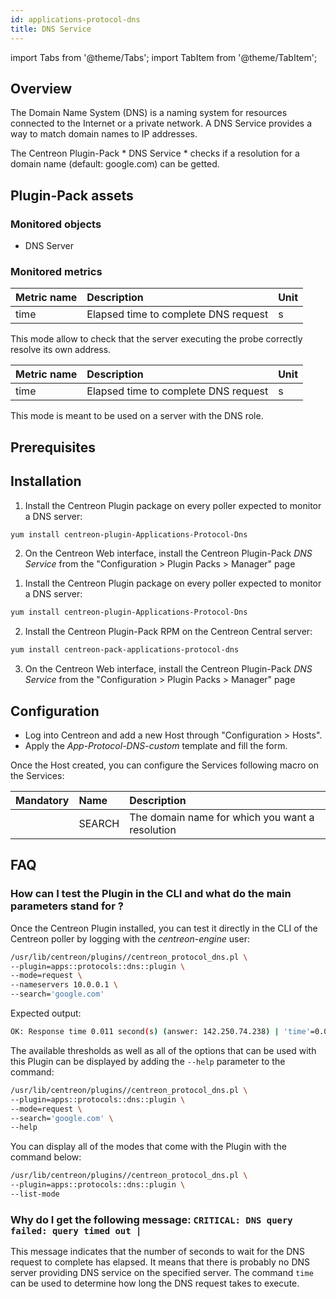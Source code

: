 ```yaml
---
id: applications-protocol-dns
title: DNS Service
---
```

import Tabs from '@theme/Tabs';
import TabItem from '@theme/TabItem';

## Overview

The Domain Name System (DNS) is a naming system for resources connected to the Internet or a private network. A DNS Service provides a way to match domain names to IP addresses.

The Centreon Plugin-Pack * DNS Service * checks if a resolution for a domain name (default: google.com) can be getted.

## Plugin-Pack assets

### Monitored objects

* DNS Server

### Monitored metrics

<Tabs groupId="sync">
<TabItem value="DNS-Request-1" label="DNS-Request">

| Metric name                 | Description                                | Unit |
| :-------------------------- | :----------------------------------------- | :--- |
| time                        | Elapsed time to complete DNS request       |  s   |

This mode allow to check that the server executing the probe correctly resolve its own address.

</TabItem>
<TabItem value="DNS-Request-2" label="DNS-Request">

| Metric name                 | Description                                | Unit |
| :-------------------------- | :----------------------------------------- | :--- |
| time                        | Elapsed time to complete DNS request       |  s   |

This mode is meant to be used on a server with the DNS role. 

</TabItem>
</Tabs>

## Prerequisites

## Installation

<Tabs groupId="sync">
<TabItem value="Online IMP Licence & IT-100 Editions" label="Online IMP Licence & IT-100 Editions">

1. Install the Centreon Plugin package on every poller expected to monitor a DNS server:

```bash
yum install centreon-plugin-Applications-Protocol-Dns
```

2. On the Centreon Web interface, install the Centreon Plugin-Pack *DNS Service* from the "Configuration > Plugin Packs > Manager" page

</TabItem>
<TabItem value="Offline IMP License" label="Offline IMP License">

1. Install the Centreon Plugin package on every poller expected to monitor a DNS server:

```bash
yum install centreon-plugin-Applications-Protocol-Dns
```

2. Install the Centreon Plugin-Pack RPM on the Centreon Central server:

```bash
yum install centreon-pack-applications-protocol-dns
```

3. On the Centreon Web interface, install the Centreon Plugin-Pack *DNS Service* from the "Configuration > Plugin Packs > Manager" page

</TabItem>
</Tabs>

## Configuration

* Log into Centreon and add a new Host through "Configuration > Hosts".
* Apply the *App-Protocol-DNS-custom* template and fill the form.  

Once the Host created, you can configure the Services following macro on the Services:

| Mandatory | Name           | Description                                      |
| :-------- | :------------- | :----------------------------------------------- |
|           | SEARCH         | The domain name for which you want a resolution  |

## FAQ
### How can I test the Plugin in the CLI and what do the main parameters stand for ?

Once the Centreon Plugin installed, you can test it directly in the CLI of the
Centreon poller by logging with the *centreon-engine* user:

```bash
/usr/lib/centreon/plugins//centreon_protocol_dns.pl \
--plugin=apps::protocols::dns::plugin \
--mode=request \
--nameservers 10.0.0.1 \
--search='google.com' 
```

Expected output:

```bash
OK: Response time 0.011 second(s) (answer: 142.250.74.238) | 'time'=0.011s;;;;
```

The available thresholds as well as all of the options that can be used with
this Plugin can be displayed by adding the ```--help``` parameter to the 
command:

```bash
/usr/lib/centreon/plugins//centreon_protocol_dns.pl \
--plugin=apps::protocols::dns::plugin \
--mode=request \
--search='google.com' \
--help
```

You can display all of the modes that come with the Plugin with the command
below:
 ```bash
/usr/lib/centreon/plugins//centreon_protocol_dns.pl \
--plugin=apps::protocols::dns::plugin \
--list-mode
```

### Why do I get the following message: ```CRITICAL: DNS query failed: query timed out |```

This message indicates that the number of seconds to wait for the DNS request to complete has elapsed.
It means that there is probably no DNS server providing DNS service on the specified server.
The command ```time``` can be used to determine how long the DNS request takes to execute.
